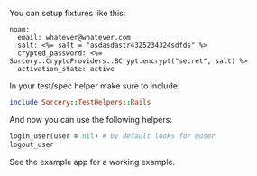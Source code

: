 You can setup fixtures like this:

```erb
noam:
  email: whatever@whatever.com
  salt: <%= salt = "asdasdastr4325234324sdfds" %>
  crypted_password: <%= Sorcery::CryptoProviders::BCrypt.encrypt("secret", salt) %>
  activation_state: active
```


In your test/spec helper make sure to include:

```ruby
include Sorcery::TestHelpers::Rails
```

And now you can use the following helpers:

```ruby
login_user(user = nil) # by default looks for @user
logout_user
```


See the example app for a working example.


